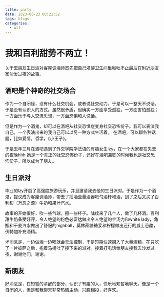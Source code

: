 ```yaml
---
title: party
date: 2023-06-23 00:21:52
tags: blogs
categories: 
  - wtf
---
```

# 我和百利甜势不两立！
关于去朋友生日派对客座调酒师首先把自己灌醉卫生间里呕吐不止最后在附近朋友家沙发过夜的故事。
## 酒吧是个神奇的社交场合
作为一个自闭怪，没有什么社交机会，或者说社交动力。于是可以一整天不说话，于是没有认识人的方式。虽然很矛盾，但确实一方面享受孤独，一方面害怕孤独；一方面乐于与人交流思想，一方面恐惧和人说话。

但是作为一个酒鬼，却可以在酒吧从社交恐惧症变身社交恐怖份子。我可以表演我自己，一个表演出来的我自己可以以另一种方式生活着。
在酒吧，可以聊各种话题，比如爱情，哲学，《小王子》。

于是去年三月在酒吧遇到了外交学院学法语的有趣女生lzy，在一个大家都在失恋的夜晚hhh
她是一个真正的社交恐怖份子，还好在酒吧兼职的时候我也是社交恐怖份子，所以成为了朋友。

## 生日派对
毕业的lzy开启了高强度旅游玩乐，并且邀请我去他的生日派对。于是作为一个酒鬼，提议成为客座调酒师，带去了摇酒壶量酒器吧勺酒杯和酒。到了之后又买了百利甜（万恶之源）牛奶和果汁汽水。

故事的开始很好，吹一些气球，擦一些杯子。陆续来了几个人，做了几杯酒。百利甜牛奶备受好评，令人绝望的粉色必富达做出令人绝望的金汤力和white lady，角瓶和干姜汽水做出了舒服的highball，莫林蔗糖糖浆和柠檬做出还行的威士忌酸，伏特加补充酒精。

坏消息是，一边做酒一边喝就会无法控制，于是短期快速摄入了大量酒精，在只吃了一片披萨之后，抱着马桶吐了接下来的派对。接着打电话给朋友接我去沙发过夜，谢谢他们，谢谢。

## 新朋友
好消息是，在短暂的清醒的部分，认识了有趣的人，快乐地短暂地聊天。像是一个自闭的人，但是和我聊天非常热情主动，兴趣相投，好喜欢。
